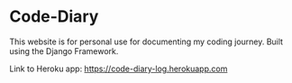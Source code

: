 # Code-Diary
This website is for personal use for documenting my coding journey. Built using the Django Framework.

Link to Heroku app: https://code-diary-log.herokuapp.com

